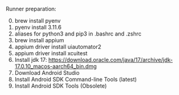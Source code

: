 Runner preparation:

0. brew install pyenv
1. pyenv install 3.11.6
2. aliases for python3 and pip3 in .bashrc and .zshrc
3. brew install appium
4. appium driver install uiautomator2
5. appium driver install xcuitest
6. Install jdk 17: https://download.oracle.com/java/17/archive/jdk-17.0.10_macos-aarch64_bin.dmg
7. Download Android Studio
8. Install Android SDK Command-line Tools (latest)
9. Install Android SDK Tools (Obsolete)
